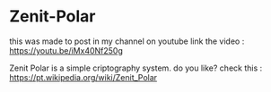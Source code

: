 # Zenit-Polar
this was made to post in my channel on youtube
link the video : https://youtu.be/iMx40Nf250g


Zenit Polar is a simple criptography system.
do you like? check this : https://pt.wikipedia.org/wiki/Zenit_Polar
